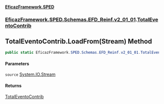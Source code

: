 #### [EficazFramework.SPED](EficazFrameworkSPED.md 'EficazFramework SPED')
### [EficazFramework.SPED.Schemas.EFD_Reinf.v2_01_01](EficazFramework.SPED.Schemas.EFD_Reinf.v2_01_01.md 'EficazFramework.SPED.Schemas.EFD_Reinf.v2_01_01').[TotalEventoContrib](EficazFramework.SPED.Schemas.EFD_Reinf.v2_01_01/TotalEventoContrib.md 'EficazFramework.SPED.Schemas.EFD_Reinf.v2_01_01.TotalEventoContrib')

## TotalEventoContrib.LoadFrom(Stream) Method

```csharp
public static EficazFramework.SPED.Schemas.EFD_Reinf.v2_01_01.TotalEventoContrib LoadFrom(System.IO.Stream source);
```
#### Parameters

<a name='EficazFramework.SPED.Schemas.EFD_Reinf.v2_01_01.TotalEventoContrib.LoadFrom(System.IO.Stream).source'></a>

`source` [System.IO.Stream](https://docs.microsoft.com/en-us/dotnet/api/System.IO.Stream 'System.IO.Stream')

#### Returns
[TotalEventoContrib](EficazFramework.SPED.Schemas.EFD_Reinf.v2_01_01/TotalEventoContrib.md 'EficazFramework.SPED.Schemas.EFD_Reinf.v2_01_01.TotalEventoContrib')